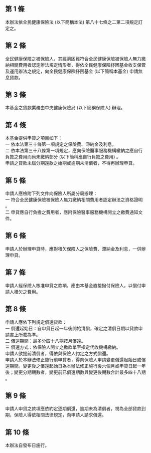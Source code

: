 第 1 條
-------
本辦法依全民健康保險法 (以下簡稱本法) 第八十七條之二第二項規定訂  
定之。

第 2 條
-------
全民健康保險之被保險人，其經濟困難符合全民健康保險被保險人無力繳  
納相關費用者認定辦法規定情形者，得依全民健康保險紓困基金收支保管  
及運用辦法之規定，向全民健康保險紓困基金 (以下簡稱本基金) 申請無  
息貸款。

第 3 條
-------
本基金之貸款業務由中央健康保險局 (以下簡稱保險人) 辦理。

第 4 條
-------
本基金提供申貸之項目如下：  
一  依本法第三十條第一項規定之保險費、滯納金及利息。  
二  依本法第三十八條第一項規定，應向保險醫事服務機構繳納之應自行  
    負擔之費用而尚未繳納部分 (以下簡稱應自行負擔之費用) 。  
申請之貸款未屆分期還款之始期或逾期未清償者，不得再辦理申貸。

第 5 條
-------
申請人應檢附下列文件向保險人所屬分局辦理：  
一  符合全民健康保險被保險人無力繳納相關費用者認定辦法之資格證明  
    。  
二  申貸應自行負擔之費用者，應附保險醫事服務機構開立之繳費通知文  
    件。

第 6 條
-------
申請人於辦理申貸時，應對積欠保險人之保險費、滯納金及利息，一併辦  
理申貸。

第 7 條
-------
申請人經保險人核准申貸之款項，應由本基金直接撥付保險人，以償付申  
請人積欠之費用。

第 8 條
-------
申請人應依下列規定償還貸款：  
一  償還起始日：自申貸日起一年後開始清償，確定之清償日期以貸款申  
    請書上所載為準。  
二  償還期間：最多分四十八期按月償還。  
三  償還方式：依保險人開立之繳款單至指定代收機構繳納。  
申請人欲提前清償者，得依與保險人約定之方式償還。  
申請人於本辦法修正施行前申貸者，得向保險人申請變更償還起始日或償  
還期間。變更後之償還起始日為本辦法修正施行後六個月或申貸日起一年  
後；變更分期期數者，變更前已償還期數與變更後期數合計最多四十八期  
。

第 9 條
-------
申請人申貸之款項應依約定逐期償還，逾期未為清償者，視為全部貸款到  
期，保險人得依相關法律規定，向申請人請求償還。

第 10 條
--------
本辦法自發布日施行。

